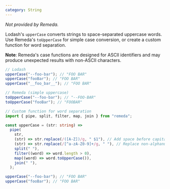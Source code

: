 ```yaml
---
category: String
---
```


_Not provided by Remeda._

Lodash's `upperCase` converts strings to space-separated uppercase words. Use Remeda's `toUpperCase` for simple case conversion, or create a custom function for word separation.

**Note**: Remeda's case functions are designed for ASCII identifiers and may produce unexpected results with non-ASCII characters.

```ts
// Lodash
upperCase("--foo-bar"); // "FOO BAR"
upperCase("fooBar"); // "FOO BAR"
upperCase("__foo_bar__"); // "FOO BAR"

// Remeda (simple uppercase)
toUpperCase("--foo-bar"); // "--FOO-BAR"
toUpperCase("fooBar"); // "FOOBAR"

// Custom function for word separation
import { pipe, split, filter, map, join } from "remeda";

const upperCase = (str: string) =>
  pipe(
    str,
    (str) => str.replace(/([A-Z])/g, " $1"), // Add space before capitals
    (str) => str.replace(/[^a-zA-Z0-9]+/g, " "), // Replace non-alphanumeric with spaces
    split(" "),
    filter((word) => word.length > 0),
    map((word) => word.toUpperCase()),
    join(" "),
  );

upperCase("--foo-bar"); // "FOO BAR"
upperCase("fooBar"); // "FOO BAR"
```
